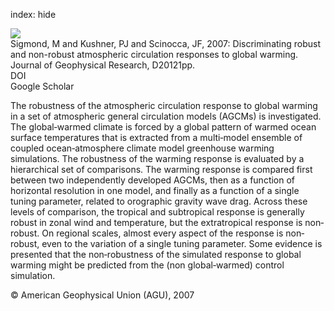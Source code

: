 index: hide

<div class="Citation">
    <div class="Citation-thumb CitationThumb-linked"  data-href="https://doi.org/10.1029/2006jd008270">
      <img src="https://static.claimspace.cloud/climate-study-static/refs/thumbs/11/Sigmond_et_al_2007-thumb.png" />
    </div>

  <div class="Citation-body">
    <div class="Citation-text">Sigmond, M and Kushner, PJ and Scinocca, JF, 2007: Discriminating robust and non-robust atmospheric circulation responses to global warming. <span class="Article-journal">Journal of Geophysical Research, </span><span class="Article-volume"></span>D20121pp.</div>
    <div class="Citation-links">
      <div class="CitationLink" data-href="https://doi.org/10.1029/2006jd008270">
        <div class="CitationLink-icon CitationLink-Doi"></div>
        <div class="CitationLink-text">DOI</div>
      </div>
      <div class="CitationLink" data-href="https://scholar.google.com/scholar?q=10.1029/2006jd008270">
        <div class="CitationLink-icon CitationLink-Scholar"></div>
        <div class="CitationLink-text">Google Scholar</div>
      </div>
    </div>
  </div>
</div>

The robustness of the atmospheric circulation response to global warming in a set of atmospheric general circulation models (AGCMs) is investigated. The global‐warmed climate is forced by a global pattern of warmed ocean surface temperatures that is extracted from a multi‐model ensemble of coupled ocean‐atmosphere climate model greenhouse warming simulations. The robustness of the warming response is evaluated by a hierarchical set of comparisons. The warming response is compared first between two independently developed AGCMs, then as a function of horizontal resolution in one model, and finally as a function of a single tuning parameter, related to orographic gravity wave drag. Across these levels of comparison, the tropical and subtropical response is generally robust in zonal wind and temperature, but the extratropical response is non‐robust. On regional scales, almost every aspect of the response is non‐robust, even to the variation of a single tuning parameter. Some evidence is presented that the non‐robustness of the simulated response to global warming might be predicted from the (non global‐warmed) control simulation.

<div class="Citation-copy">
&copy; American Geophysical Union (AGU), 2007
</div>